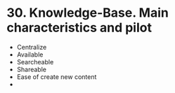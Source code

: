 # 30. Knowledge-Base. Main characteristics and pilot

- Centralize
- Available
- Searcheable
- Shareable
- Ease of create new content
- 